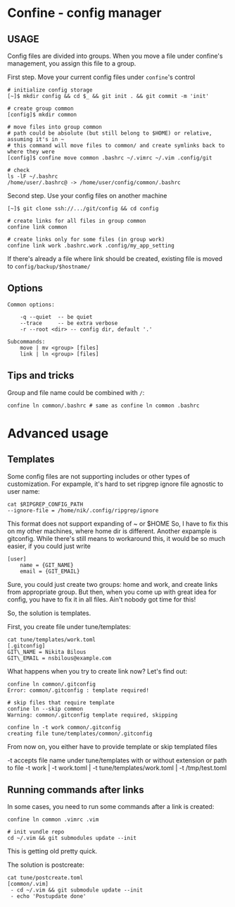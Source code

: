 Confine - config manager
========================

USAGE
--------
Config files are divided into groups. When you move a file under confine's management, you assign
this file to a group.

First step. Move your current config files under `confine`'s control

```
# initialize config storage
[~]$ mkdir config && cd $_ && git init . && git commit -m 'init'

# create group common
[config]$ mkdir common

# move files into group common
# path could be absolute (but still belong to $HOME) or relative, assuming it's in ~
# this command will move files to common/ and create symlinks back to where they were
[config]$ confine move common .bashrc ~/.vimrc ~/.vim .config/git

# check
ls -lF ~/.bashrc
/home/user/.bashrc@ -> /home/user/config/common/.bashrc

```

Second step. Use your config files on another machine

```
[~]$ git clone ssh://.../git/config && cd config

# create links for all files in group common
confine link common

# create links only for some files (in group work)
confine link work .bashrc.work .config/my_app_setting
```

If there's already a file where link should be created, existing file is moved to `config/backup/$hostname/`

Options
-------

```
Common options:

    -q --quiet  -- be quiet
    --trace     -- be extra verbose
    -r --root <dir> -- config dir, default '.'

Subcommands:
    move | mv <group> [files]
    link | ln <group> [files]

```

Tips and tricks
---------------

Group and file name could be combined with `/`:
```
confine ln common/.bashrc # same as confine ln common .bashrc
```

Advanced usage
==============

Templates
---------

Some config files are not supporting includes or other types of customization.
For expample, it's hard to set ripgrep ignore file agnostic to user name:

```
cat $RIPGREP_CONFIG_PATH
--ignore-file = /home/nik/.config/ripgrep/ignore
```
This format does not support expanding of ~ or $HOME
So, I have to fix this on my other machines, where home dir is different.
Another expample is gitconfig. While there's still means to workaround this,
it would be so much easier, if you could just write
```
[user]
    name = {GIT_NAME}
    email = {GIT_EMAIL}
```

Sure, you could just create two groups: home and work, and create links from appropriate group.
But then, when you come up with great idea for config, you have to fix it in all files. Ain't nobody got time for this!

So, the solution is templates.

First, you create file under tune/templates:
```
cat tune/templates/work.toml
[.gitconfig]
GIT\_NAME = Nikita Bilous
GIT\_EMAIL = nsbilous@example.com

```

What happens when you try to create link now? Let's find out:
```
confine ln common/.gitconfig
Error: common/.gitconfig : template required!

# skip files that require template
confine ln --skip common
Warning: common/.gitconfig template required, skipping

confine ln -t work common/.gitconfig
creating file tune/templates/common/.gitconfig

```

From now on, you either have to provide template or skip templated files

-t accepts file name under tune/templates with or without extension or path to file
-t work | -t work.toml | -t tune/templates/work.toml | -t /tmp/test.toml


Running commands after links
----------------------------
In some cases, you need to run some commands after a link is created:
```
confine ln common .vimrc .vim

# init vundle repo
cd ~/.vim && git submodules update --init
```

This is getting old pretty quick.

The solution is postcreate:
```
cat tune/postcreate.toml
[common/.vim]
 - cd ~/.vim && git submodule update --init
 - echo 'Postupdate done'
```
